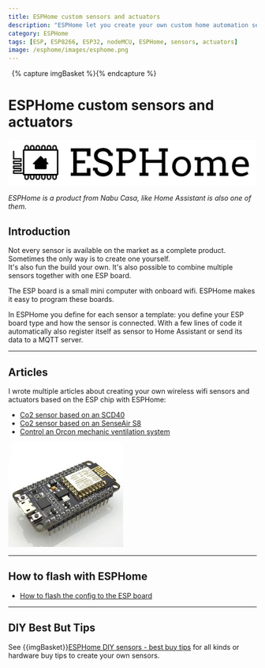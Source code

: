 ```yaml
---
title: ESPHome custom sensors and actuators
description: "ESPHome let you create your own custom home automation sensors and actuators."
category: ESPHome
tags: [ESP, ESP8266, ESP32, nodeMCU, ESPHome, sensors, actuators]
image: /esphome/images/esphome.png
---
```

{% capture imgBasket %}<img src="images/basket.png" alt="" style="margin-right:5px;margin-top:4px;padding-right:2px;float:left"/>{% endcapture %}

# ESPHome custom sensors and actuators

![ESPHome logo](images/esphome.png)

*ESPHome is a product from Nabu Casa, like Home Assistant is also one of them.*

## Introduction

Not every sensor is available on the market as a complete product.
Sometimes the only way is to create one yourself.\
It's also fun the build your own. It's also possible to combine multiple sensors together with one ESP board.

The ESP board is a small mini computer with onboard wifi. ESPHome makes it easy to program these boards.

In ESPHome you define for each sensor a template: you define your ESP board type and how the sensor is connected.
With a few lines of code it automatically also register itself as sensor to Home Assistant or send its data to a MQTT server.

---

## Articles

I wrote multiple articles about creating your own wireless wifi sensors and actuators based on the ESP chip with ESPHome:

* [Co2 sensor based on an SCD40](co2_scd40)
* [Co2 sensor based on an SenseAir S8](co2_senseair_s8_sensor)
* [Control an Orcon mechanic ventilation system](orcon_mechanic_ventilation)

![ESP8266 NodeMCU v3](images/esp8266_nodemcu.jpg)

---

## How to flash with ESPHome
* [How to flash the config to the ESP board](esphome_flashing)

---

## DIY Best But Tips

See {{imgBasket}}[ESPHome DIY sensors - best buy tips](../buy/esphome_diy) for all kinds or hardware buy tips to create your own sensors.
